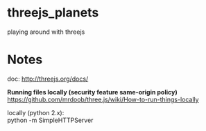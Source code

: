 threejs_planets
===============

playing around with threejs


Notes
=======
doc: http://threejs.org/docs/

<b> Running files locally (security feature  same-origin policy) </b> <br>
https://github.com/mrdoob/three.js/wiki/How-to-run-things-locally

locally (python 2.x): <br>
python -m SimpleHTTPServer
